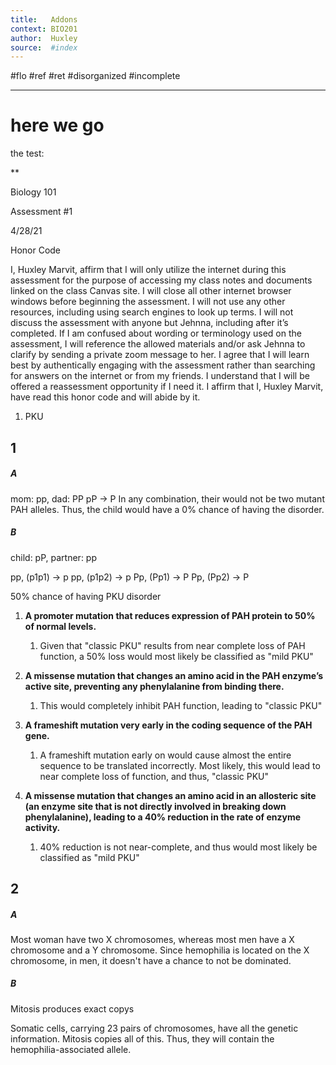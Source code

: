 ```yaml
---
title:   Addons
context: BIO201
author:  Huxley
source:  #index
---
```


#flo #ref #ret #disorganized #incomplete

---


# here we go


the test:

**

Biology 101

Assessment #1

4/28/21

  
  

Honor Code

I, Huxley Marvit, affirm that I will only utilize the internet during this assessment for the purpose of accessing my class notes and documents linked on the class Canvas site. I will close all other internet browser windows before beginning the assessment. I will not use any other resources, including using search engines to look up terms. I will not discuss the assessment with anyone but Jehnna, including after it’s completed. If I am confused about wording or terminology used on the assessment, I will reference the allowed materials and/or ask Jehnna to clarify by sending a private zoom message to her. I agree that I will learn best by authentically engaging with the assessment rather than searching for answers on the internet or from my friends. I understand that I will be offered a reassessment opportunity if I need it. I affirm that I, Huxley Marvit, have read this honor code and will abide by it. 




1. PKU

## 1
##### A
mom: pp, dad: PP
pP -> P
In any combination, their would not be two mutant PAH alleles. Thus, the child would have a 0% chance of having the disorder. 

##### B
child: pP, partner: pp	
	
pp, (p1p1) -> p
pp, (p1p2) -> p
Pp, (Pp1) -> P
Pp, (Pp2) -> P
	
50% chance of having PKU disorder	

1. **A promoter mutation that reduces expression of PAH protein to 50% of normal levels.**
	1. Given that "classic PKU" results from near complete loss of PAH function, a 50% loss would most likely be classified as "mild PKU"

2. **A missense mutation that changes an amino acid in the PAH enzyme’s active site, preventing any phenylalanine from binding there.**
	1. This would completely inhibit PAH function, leading to "classic PKU"

3.  **A frameshift mutation very early in the coding sequence of the PAH gene.**
	1.  A frameshift mutation early on would cause almost the entire sequence to be translated incorrectly. Most likely, this would lead to near complete loss of function, and thus, "classic PKU"

4. **A missense mutation that changes an amino acid in an allosteric site (an enzyme site that is not directly involved in breaking down phenylalanine), leading to a 40% reduction in the rate of enzyme activity.**
	1. 40% reduction is not near-complete, and thus would most likely be classified as "mild PKU"


## 2

##### A
Most woman have two X chromosomes, whereas most men have a X chromosome and a Y chromosome. Since hemophilia is located on the X chromosome, in men, it doesn't have a chance to not be dominated.

##### B

Mitosis produces exact copys

Somatic cells, carrying 23 pairs of chromosomes, have all the genetic information. Mitosis copies all of this. Thus, they will contain the hemophilia-associated allele. 
	
	
	
	
	